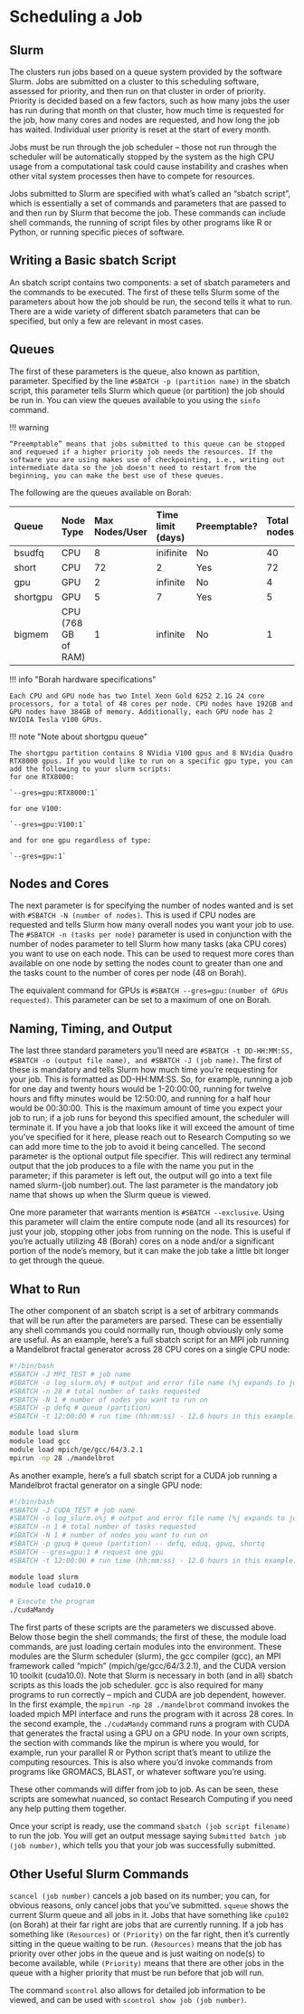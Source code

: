# Scheduling a Job

## Slurm

The clusters run jobs based on a queue system provided by the software Slurm.
Jobs are submitted on a cluster to this scheduling software, assessed for priority, and then run on that cluster in order of priority.
Priority is decided based on a few factors, such as how many jobs the user has run during that month on that cluster, how much time is requested for the job, how many cores and nodes are requested, and how long the job has waited.
Individual user priority is reset at the start of every month.

Jobs must be run through the job scheduler – those not run through the scheduler will be automatically stopped by the system as the high CPU usage from a computational task could cause instability and crashes when other vital system processes then have to compete for resources.

Jobs submitted to Slurm are specified with what’s called an “sbatch script”, which is essentially a set of commands and parameters that are passed to and then run by Slurm that become the job.
These commands can include shell commands, the running of script files by other programs like R or Python, or running specific pieces of software.

## Writing a Basic sbatch Script

An sbatch script contains two components: a set of sbatch parameters and the commands to be executed.
The first of these tells Slurm some of the parameters about how the job should be run, the second tells it what to run.
There are a wide variety of different sbatch parameters that can be specified, but only a few are relevant in most cases.

## Queues

The first of these parameters is the queue, also known as partition, parameter.
Specified by the line `#SBATCH -p (partition name)` in the sbatch script, this parameter tells Slurm which queue (or partition) the job should be run in.
You can view the queues available to you using the `sinfo` command.

!!! warning

    “Preemptable” means that jobs submitted to this queue can be stopped and requeued if a higher priority job needs the resources. If the software you are using makes use of checkpointing, i.e., writing out intermediate data so the job doesn't need to restart from the beginning, you can make the best use of these queues.

The following are the queues available on Borah:

| Queue    | Node Type | Max Nodes/User | Time limit (days) | Preemptable? | Total nodes |
| :---     | :---      | :---           | :---              | :---         | :---        |
| bsudfq   | CPU       | 8              | inifinite         | No           | 40          |
| short    | CPU       | 72             | 2                 | Yes          | 72          |
| gpu      | GPU       | 2              | infinite          | No           | 4           |
| shortgpu | GPU       | 5              | 7                 | Yes          | 5           |
| bigmem   | CPU (768 GB of RAM)| 1     | infinite          | No           | 1           |

!!! info "Borah hardware specifications"

    Each CPU and GPU node has two Intel Xeon Gold 6252 2.1G 24 core processors, for a total of 48 cores per node. CPU nodes have 192GB and GPU nodes have 384GB of memory. Additionally, each GPU node has 2 NVIDIA Tesla V100 GPUs.

!!! note "Note about shortgpu queue"

    The shortgpu partition contains 8 NVidia V100 gpus and 8 NVidia Quadro RTX8000 gpus. If you would like to run on a specific gpu type, you can add the following to your slurm scripts:
    for one RTX8000:

    `--gres=gpu:RTX8000:1`

    for one V100:

    `--gres=gpu:V100:1`

    and for one gpu regardless of type:

    `--gres=gpu:1`

## Nodes and Cores

The next parameter is for specifying the number of nodes wanted and is set with `#SBATCH -N (number of nodes)`.
This is used if CPU nodes are requested and tells Slurm how many overall nodes you want your job to use.
The `#SBATCH -n (tasks per node)` parameter is used in conjunction with the number of nodes parameter to tell Slurm how many tasks (aka CPU cores) you want to use on each node.
This can be used to request more cores than available on one node by setting the nodes count to greater than one and the tasks count to the number of cores per node (48 on Borah).

The equivalent command for GPUs is `#SBATCH --gres=gpu:(number of GPUs requested)`.
This parameter can be set to a maximum of one on Borah.

## Naming, Timing, and Output

The last three standard parameters you’ll need are `#SBATCH -t DD-HH:MM:SS, #SBATCH -o (output file name), and #SBATCH -J (job name)`.
The first of these is mandatory and tells Slurm how much time you’re requesting for your job.
This is formatted as DD-HH:MM:SS.
So, for example, running a job for one day and twenty hours would be 1-20:00:00, running for twelve hours and fifty minutes would be 12:50:00, and running for a half hour would be 00:30:00.
This is the maximum amount of time you expect your job to run; if a job runs for beyond this specified amount, the scheduler will terminate it.
If you have a job that looks like it will exceed the amount of time you’ve specified for it here, please reach out to Research Computing so we can add more time to the job to avoid it being cancelled.
The second parameter is the optional output file specifier.
This will redirect any terminal output that the job produces to a file with the name you put in the parameter; if this parameter is left out, the output will go into a text file named slurm-(job number).out.
The last parameter is the mandatory job name that shows up when the Slurm queue is viewed.

One more parameter that warrants mention is `#SBATCH --exclusive`.
Using this parameter will claim the entire compute node (and all its resources) for just your job, stopping other jobs from running on the node.
This is useful if you’re actually utilizing 48 (Borah) cores on a node and/or a significant portion of the node’s memory, but it can make the job take a little bit longer to get through the queue.

## What to Run

The other component of an sbatch script is a set of arbitrary commands that will be run after the parameters are parsed.
These can be essentially any shell commands you could normally run, though obviously only some are useful.
As an example, here’s a full sbatch script for an MPI job running a Mandelbrot fractal generator across 28 CPU cores on a single CPU node:


``` bash title="slurm_mandelbrot.sh"
#!/bin/bash
#SBATCH -J MPI_TEST # job name
#SBATCH -o log_slurm.o%j # output and error file name (%j expands to jobID)
#SBATCH -n 28 # total number of tasks requested
#SBATCH -N 1 # number of nodes you want to run on
#SBATCH -p defq # queue (partition)
#SBATCH -t 12:00:00 # run time (hh:mm:ss) - 12.0 hours in this example.

module load slurm
module load gcc
module load mpich/ge/gcc/64/3.2.1
mpirun -np 28 ./mandelbrot
```

As another example, here’s a full sbatch script for a CUDA job running a Mandelbrot fractal generator on a single GPU node:

``` bash title="slurm_cumandy.sh"
#!/bin/bash
#SBATCH -J CUDA_TEST # job name
#SBATCH -o log_slurm.o%j # output and error file name (%j expands to jobID)
#SBATCH -n 1 # total number of tasks requested
#SBATCH -N 1 # number of nodes you want to run on
#SBATCH -p gpuq # queue (partition) -- defq, eduq, gpuq, shortq
#SBATCH --gres=gpu:1 # request one gpu
#SBATCH -t 12:00:00 # run time (hh:mm:ss) - 12.0 hours in this example.

module load slurm
module load cuda10.0

# Execute the program
./cudaMandy
```

The first parts of these scripts are the parameters we discussed above.
Below those begin the shell commands; the first of these, the module load commands, are just loading certain modules into the environment.
These modules are the Slurm scheduler (slurm), the gcc compiler (gcc), an MPI framework called “mpich” (mpich/ge/gcc/64/3.2.1), and the CUDA version 10 toolkit (cuda10.0).
Note that Slurm is necessary in both (and in all) sbatch scripts as this loads the job scheduler.
gcc is also required for many programs to run correctly – mpich and CUDA are job dependent, however.
In the first example, the `mpirun -np 28 ./mandelbrot` command invokes the loaded mpich MPI interface and runs the program with it across 28 cores.
In the second example, the `./cudaMandy` command runs a program with CUDA that generates the fractal using a GPU on a GPU node.
In your own scripts, the section with commands like the mpirun is where you would, for example, run your parallel R or Python script that’s meant to utilize the computing resources.
This is also where you’d invoke commands from programs like GROMACS, BLAST, or whatever software you’re using.

These other commands will differ from job to job.
As can be seen, these scripts are somewhat nuanced, so contact Research Computing if you need any help putting them together.

Once your script is ready, use the command `sbatch (job script filename)` to run the job.
You will get an output message saying `Submitted batch job (job number)`, which tells you that your job was successfully submitted.

## Other Useful Slurm Commands

`scancel (job number)` cancels a job based on its number; you can, for obvious reasons, only cancel jobs that you’ve submitted.
`squeue` shows the current Slurm queue and all jobs in it.
Jobs that have something like `cpu102` (on Borah) at their far right are jobs that are currently running.
If a job has something like `(Resources)` or `(Priority)` on the far right, then it’s currently sitting in the queue waiting to be run.
`(Resources)` means that the job has priority over other jobs in the queue and is just waiting on node(s) to become available, while `(Priority)` means that there are other jobs in the queue with a higher priority that must be run before that job will run.

The command `scontrol` also allows for detailed job information to be viewed, and can be used with `scontrol show job (job number)`.
